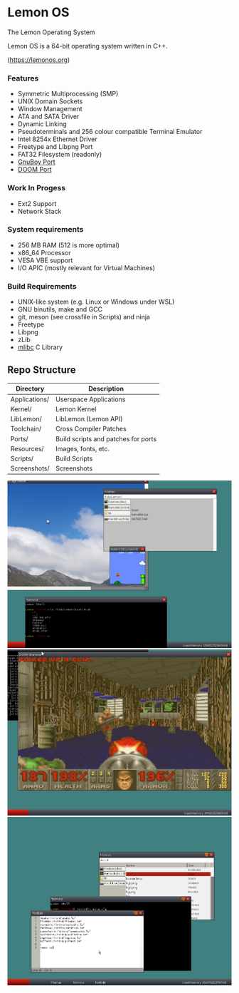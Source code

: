 # Lemon OS

The Lemon Operating System

Lemon OS is a 64-bit operating system written in C++.

(https://lemonos.org)

### Features
- Symmetric Multiprocessing (SMP)
- UNIX Domain Sockets
- Window Management
- ATA and SATA Driver
- Dynamic Linking
- Pseudoterminals and 256 colour compatible Terminal Emulator
- Intel 8254x Ethernet Driver
- Freetype and Libpng Port
- FAT32 Filesystem (readonly)
- [GnuBoy Port](https://github.com/fido2020/lemon-gnuboy)
- [DOOM Port](https://github.com/fido2020/LemonDOOM)

### Work In Progess
- Ext2 Support
- Network Stack

### System requirements
- 256 MB RAM (512 is more optimal)
- x86_64 Processor
- VESA VBE support
- I/O APIC (mostly relevant for Virtual Machines)

### Build Requirements
- UNIX-like system (e.g. Linux or Windows under WSL)
- GNU binutils, make and GCC
- git, meson (see crossfile in Scripts) and ninja
- Freetype
- Libpng
- zLib
- [mlibc](https://github.com/managarm/mlibc) C Library

## Repo Structure

| Directory     | Description                        |
| ------------- | ---------------------------------- |
| Applications/ | Userspace Applications             |
| Kernel/       | Lemon Kernel                       |
| LibLemon/     | LibLemon (Lemon API)               |
| Toolchain/    | Cross Compiler Patches             |
| Ports/        | Build scripts and patches for ports|
| Resources/    | Images, fonts, etc.                |
| Scripts/      | Build Scripts                      |
| Screenshots/  | Screenshots                        |

![Lemon OS Screenshot](Screenshots/image3.png)
![Lemon OS Screenshot](Screenshots/image2.png)
![Lemon OS Screenshot](Screenshots/image.png)

